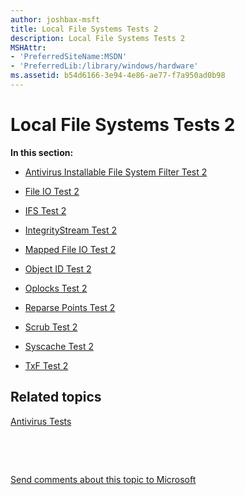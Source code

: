 ```yaml
---
author: joshbax-msft
title: Local File Systems Tests 2
description: Local File Systems Tests 2
MSHAttr:
- 'PreferredSiteName:MSDN'
- 'PreferredLib:/library/windows/hardware'
ms.assetid: b54d6166-3e94-4e86-ae77-f7a950ad0b98
---
```


# Local File Systems Tests 2


**In this section:**

-   [Antivirus Installable File System Filter Test 2](antivirus-installable-file-system-filter-test-2e84242de-56a9-4e6b-8f8c-ad3f7252cec7.md)

-   [File IO Test 2](file-io-test-2dupe.md)

-   [IFS Test 2](ifs-test-2dupe.md)

-   [IntegrityStream Test 2](integritystream-test-2dupe.md)

-   [Mapped File IO Test 2](mapped-file-io-test-2dupe.md)

-   [Object ID Test 2](object-id-test-2dupe.md)

-   [Oplocks Test 2](oplocks-test-2dupe.md)

-   [Reparse Points Test 2](reparse-points-test-2dupe.md)

-   [Scrub Test 2](scrub-test-2dupe.md)

-   [Syscache Test 2](syscache-test-2dupe.md)

-   [TxF Test 2](txf-test-2dupe.md)

## Related topics


[Antivirus Tests](antivirus-tests.md)

 

 

[Send comments about this topic to Microsoft](mailto:wsddocfb@microsoft.com?subject=Documentation%20feedback%20%5Bp_hck\p_hck%5D:%20Local%20File%20Systems%20Tests%202%20%20RELEASE:%20%284/27/2016%29&body=%0A%0APRIVACY%20STATEMENT%0A%0AWe%20use%20your%20feedback%20to%20improve%20the%20documentation.%20We%20don't%20use%20your%20email%20address%20for%20any%20other%20purpose,%20and%20we'll%20remove%20your%20email%20address%20from%20our%20system%20after%20the%20issue%20that%20you're%20reporting%20is%20fixed.%20While%20we're%20working%20to%20fix%20this%20issue,%20we%20might%20send%20you%20an%20email%20message%20to%20ask%20for%20more%20info.%20Later,%20we%20might%20also%20send%20you%20an%20email%20message%20to%20let%20you%20know%20that%20we've%20addressed%20your%20feedback.%0A%0AFor%20more%20info%20about%20Microsoft's%20privacy%20policy,%20see%20http://privacy.microsoft.com/default.aspx. "Send comments about this topic to Microsoft")





